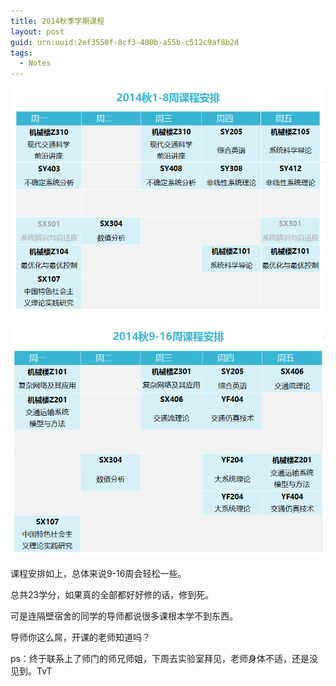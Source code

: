```yaml
---
title: 2014秋季学期课程
layout: post
guid: urn:uuid:2ef3550f-8cf3-400b-a55b-c512c9af8b2d
tags:
  - Notes
---
```


<!--
[![bridge to wonderland]({{ site.baseurl }}/media/files/2014/09/05/bridge-to-wonderland.jpg)](http://500px.com/photo/82158657)

[Lucian](http://lucianmarin.com/ "Lucian")
-->

[![2014秋 1-8周 课程](/media/files/2014/09/14/2014-09-14-calendar-1.png)](http://500px.com/photo/83201153/calendar-by-keai-sing)

[![2014秋 9-16周 课程](/media/files/2014/09/14/2014-09-14-calendar-2.png)](http://500px.com/photo/83201155/calendar-by-keai-sing)

课程安排如上，总体来说9-16周会轻松一些。

总共23学分，如果真的全部都好好修的话，修到死。

可是连隔壁宿舍的同学的导师都说很多课根本学不到东西。

导师你这么屌，开课的老师知道吗？

ps：终于联系上了师门的师兄师姐，下周去实验室拜见，老师身体不适，还是没见到。TvT

